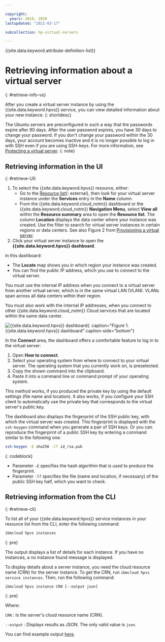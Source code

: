 ```yaml
---

copyright:
  years: 2019, 2020
lastupdated: "2021-03-17"

subcollection: hp-virtual-servers

---
```



{{site.data.keyword.attribute-definition-list}}

# Retrieving information about a virtual server
{: #retrieve-info-vs}

After you create a virtual server instance by using the {{site.data.keyword.hpvs}} service, you can view detailed information about your new instance.
{: shortdesc}


The Ubuntu servers are preconfigured in such a way that the passwords expire after 90 days. After the user password expires, you have 30 days to change your password. If you don't change your password within the 30 days, your account becomes inactive and it is no longer possible to log in with SSH even if you are using SSH-keys. For more information, see [Protecting a virtual server](/docs/hp-virtual-servers?topic=hp-virtual-servers-protect_vs).
{: note}

## Retrieving information in the UI
{: #retrieve-UI}

1. To select the {{site.data.keyword.hpvs}} resource, either:
   - Go to the [Resource list](https://cloud.ibm.com/resources){: external}, then look for your virtual server instance under the **Services** entry in the **Name** column.
   - From the {{site.data.keyword.cloud_notm}} dashboard or the {{site.data.keyword.cloud_notm}} **Navigation Menu**, select **View all** within the **Resource summary** area to open the **Resource list**. The column **Location** displays the data center where your instance was created. Use the filter to search for virtual server instances in certain regions or data centers. See also Figure 2 from [Provisioning a virtual server](/docs/services/hp-virtual-servers?topic=hp-virtual-servers-provision).
2. Click your virtual server instance to open the **{{site.data.keyword.hpvs}} dashboard**.

In this dashboard:
- The **Locate** map shows you in which region your instance was created.
- You can find the public IP address, which you use to connect to the virtual server.

You must use the internal IP address when you connect to a virtual server from another virtual server, which is in the same virtual LAN (VLAN). VLANs span across all data centers within their region.

You must also work with the internal IP addresses, when you connect to other {{site.data.keyword.cloud_notm}} Cloud services that are located within the same data center.

![**{{site.data.keyword.hpvs}}** dashboard](image/hpvs_instance.jpg "**{{site.data.keyword.hpvs}}** dashboard"){: caption="Figure 1. {{site.data.keyword.hpvs}} dashboard" caption-side="bottom"}


In the **Connect** area, the dashboard offers a comfortable feature to log in to the virtual server:
1. Open **How to connect**.
2. Select your operating system from where to connect to your virtual server. The operating system that you currently work on, is preselected.
3. Copy the shown command into the clipboard.
4. Paste it into a command line or command prompt of your operating system.

This method works, if you produced the private key by using the default settings (file name and location). It also works, if you configure your SSH client to automatically use the private key that corresponds to the virtual server's public key.

The dashboard also displays the fingerprint of the SSH public key, with which the virtual server was created.
This fingerprint is displayed with the `ssh-keygen` command when you generate a pair of SSH keys. Or you can reproduce the fingerprint of a public SSH key by entering a command similar to the following one:

```sh
ssh-keygen -E sha256 -lf id_rsa.pub
```
{: codeblock}

- Parameter `-E` specifies the hash algorithm that is used to produce the fingerprint.
- Parameter `-lf` specifies the file (name and location, if necessary) of the public SSH key half, which you want to check.

## Retrieving information from the CLI
{: #retrieve-cli}

To list all of your {{site.data.keyword.hpvs}} service instances in your resource list from the CLI, enter the following command:

```sh
ibmcloud hpvs instances
```
{: pre}

The output displays a list of details for each instance. If you have no instances, a no instance found message is displayed.

To display details about a server instance, you need the cloud resource name (CRN) for the server instance. To get the CRN, run  `ibmcloud hpvs service instances`. Then, run the following command:

```sh
ibmcloud hpvs instance CRN [--output json]
```
{: pre}

Where:

`CRN`
:   Is the server's cloud resource name (CRN).

`--output`
:   Displays results as JSON. The only valid value is `json`.


You can find example output [here](https://cloud.ibm.com/docs/hpvs-cli-plugin#details_list).
